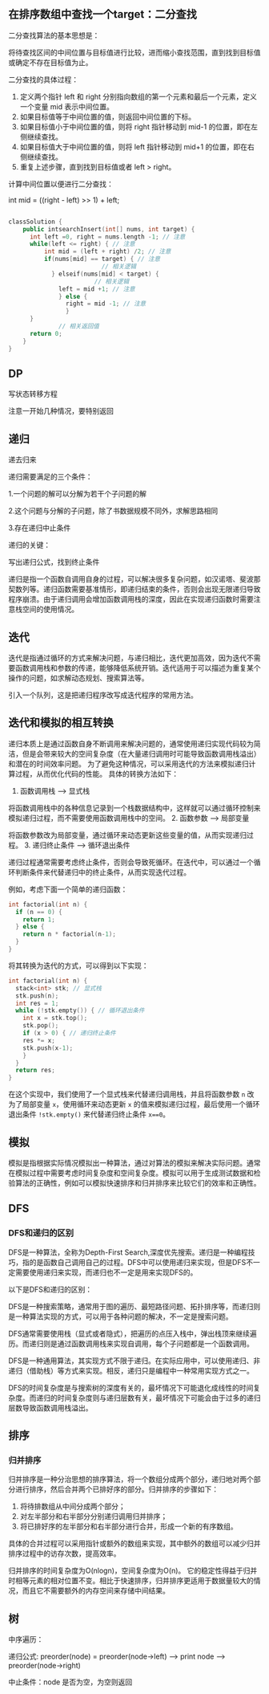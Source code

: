 ## 在排序数组中查找一个target：二分查找

二分查找算法的基本思想是：

  将待查找区间的中间位置与目标值进行比较，进而缩小查找范围，直到找到目标值或确定不存在目标值为止。

二分查找的具体过程：

1. 定义两个指针 left 和 right 分别指向数组的第一个元素和最后一个元素，定义一个变量 mid 表示中间位置。
2. 如果目标值等于中间位置的值，则返回中间位置的下标。
3. 如果目标值小于中间位置的值，则将 right 指针移动到 mid-1 的位置，即在左侧继续查找。
4. 如果目标值大于中间位置的值，则将 left 指针移动到 mid+1 的位置，即在右侧继续查找。
5. 重复上述步骤，直到找到目标值或者 left > right。

计算中间位置以便进行二分查找：

int mid = ((right - left) >> 1) + left;

```cpp

classSolution {
    public intsearchInsert(int[] nums, int target) {
      int left =0, right = nums.length -1; // 注意
      while(left <= right) { // 注意
          int mid = (left + right) /2; // 注意
          if(nums[mid] == target) { // 注意
                          // 相关逻辑
            } elseif(nums[mid] < target) {
                        // 相关逻辑
              left = mid +1; // 注意
              } else {
                right = mid -1; // 注意
                }
      }
              // 相关返回值
      return 0;
    }
}
```

## DP

写状态转移方程

注意一开始几种情况，要特别返回

## 递归

递去归来


递归需要满足的三个条件：

1.一个问题的解可以分解为若干个子问题的解

2.这个问题与分解的子问题，除了书数据规模不同外，求解思路相同

3.存在递归中止条件

递归的关键：

写出递归公式，找到终止条件

递归是指一个函数自调用自身的过程，可以解决很多复杂问题，如汉诺塔、斐波那契数列等。递归函数需要基准情形，即递归结束的条件，否则会出现无限递归导致程序崩溃。由于递归调用会增加函数调用栈的深度，因此在实现递归函数时需要注意栈空间的使用情况。

## 迭代

迭代是指通过循环的方式来解决问题，与递归相比，迭代更加高效，因为迭代不需要函数调用栈和参数的传递，能够降低系统开销。迭代适用于可以描述为重复某个操作的问题，如求解动态规划、搜索算法等。

引入一个队列，这是把递归程序改写成迭代程序的常用方法。


## 迭代和模拟的相互转换

递归本质上是通过函数自身不断调用来解决问题的，通常使用递归实现代码较为简洁，但是会带来较大的空间复杂度（在大量递归调用时可能导致函数调用栈溢出）和潜在的时间效率问题。
为了避免这种情况，可以采用迭代的方法来模拟递归计算过程，从而优化代码的性能。
具体的转换方法如下：

1. 函数调用栈 --> 显式栈

将函数调用栈中的各种信息记录到一个栈数据结构中，这样就可以通过循环控制来模拟递归过程，而不需要使用函数调用栈中的空间。
2. 函数参数 --> 局部变量

将函数参数改为局部变量，通过循环来动态更新这些变量的值，从而实现递归过程。
3. 递归终止条件 --> 循环退出条件

递归过程通常需要考虑终止条件，否则会导致死循环。在迭代中，可以通过一个循环判断条件来代替递归中的终止条件，从而实现迭代过程。

例如，考虑下面一个简单的递归函数：

```cpp
int factorial(int n) {
  if (n == 0) {
    return 1;
  } else {
    return n * factorial(n-1);
  }
}
```

将其转换为迭代的方式，可以得到以下实现：

```cpp
int factorial(int n) {
  stack<int> stk; // 显式栈
  stk.push(n);
  int res = 1;
  while (!stk.empty()) { // 循环退出条件
    int x = stk.top();
    stk.pop();
    if (x > 0) { // 递归终止条件
    res *= x;
    stk.push(x-1);
    }
  }
  return res;
}
```

在这个实现中，我们使用了一个显式栈来代替递归调用栈，并且将函数参数 `n` 改为了局部变量 `x`，使用循环来动态更新 `x` 的值来模拟递归过程，最后使用一个循环退出条件 `!stk.empty()` 来代替递归终止条件 `x==0`。

## 模拟

模拟是指根据实际情况模拟出一种算法，通过对算法的模拟来解决实际问题。通常在模拟过程中需要考虑时间复杂度和空间复杂度。模拟可以用于生成测试数据和检验算法的正确性，例如可以模拟快速排序和归并排序来比较它们的效率和正确性。


## DFS

### DFS和递归的区别
DFS是一种算法，全称为Depth-First Search,深度优先搜索。递归是一种编程技巧，指的是函数自己调用自己的过程。DFS中可以使用递归来实现，但是DFS不一定需要使用递归来实现，而递归也不一定是用来实现DFS的。

以下是DFS和递归的区别：

DFS是一种搜索策略，通常用于图的遍历、最短路径问题、拓扑排序等，而递归则是一种算法实现的方式，可以用于各种问题的解决，不一定是搜索问题。

DFS通常需要使用栈（显式或者隐式），把遍历的点压入栈中，弹出栈顶来继续遍历。而递归则是通过函数调用栈来实现自调用，每个子问题都是一个函数调用。

DFS是一种通用算法，其实现方式不限于递归。在实际应用中，可以使用递归、非递归（借助栈）等方式来实现。相反，递归只是编程中一种常用实现方式之一。

DFS的时间复杂度是与搜索树的深度有关的，最坏情况下可能退化成线性的时间复杂度。而递归的时间复杂度则与递归层数有关，最坏情况下可能会由于过多的递归层数导致函数调用栈溢出。

## 排序

### 归并排序

归并排序是一种分治思想的排序算法，将一个数组分成两个部分，递归地对两个部分进行排序，然后合并两个已排好序的部分。归并排序的步骤如下：

1. 将待排数组从中间分成两个部分；
2. 对左半部分和右半部分分别递归调用归并排序；
3. 将已排好序的左半部分和右半部分进行合并，形成一个新的有序数组。

具体的合并过程可以采用指针或额外的数组来实现，其中额外的数组可以减少归并排序过程中的访存次数，提高效率。

归并排序的时间复杂度为O(nlogn)，空间复杂度为O(n)。
它的稳定性得益于归并时相等元素的相对位置不变。相比于快速排序，归并排序更适用于数据量较大的情况，而且它不需要额外的内存空间来存储中间结果。


## 树

中序遍历：

递归公式: preorder(node) = preorder(node->left) --> print node —> preorder(node->right)

中止条件：node 是否为空，为空则返回
